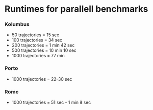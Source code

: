 # Runtimes for parallell benchmarks

### Kolumbus

- 50 trajectories = 15 sec
- 100 trajectories = 34 sec
- 200 trajectories = 1 min 42 sec
- 500 trajectories = 10 min 10 sec
- 1000 trajectories = 77 min

### Porto

- 1000 trajectories = 22-30 sec

### Rome

- 1000 trajectories = 51 sec - 1 min 8 sec
